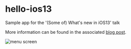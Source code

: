 # hello-ios13
Sample app for the '(Some of) What's new in iOS13' talk

More information can be found in the associated [blog post](https://ryandavis.io/some-of-whats-new-in-ios13).

![menu screen](https://ryandavis.io/content/images/2019/08/menu.jpeg)
